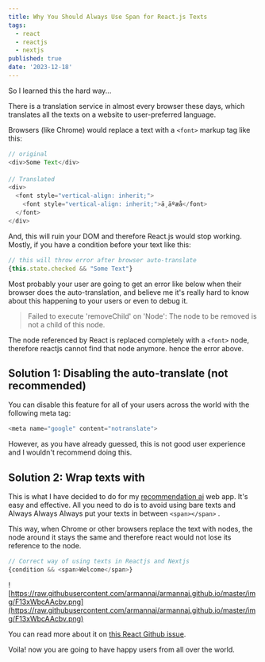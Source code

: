 ```yaml
---
title: Why You Should Always Use Span for React.js Texts
tags:
  - react
  - reactjs
  - nextjs
published: true
date: '2023-12-18'
---
```

So I learned this the hard way...

There is a translation service in almost every browser these days, which translates all the texts on a website to user-preferred language.

Browsers (like Chrome) would replace a text with a `<font>` markup tag like this:

```javascript
// original
<div>Some Text</div>

// Translated
<div>
  <font style="vertical-align: inherit;">
    <font style="vertical-align: inherit;">ä¸äºæå­</font>
  </font>
</div>

```

And, this will ruin your DOM and therefore React.js would stop working. Mostly, if you have a condition before your text like this:

```javascript
// this will throw error after browser auto-translate
{this.state.checked && "Some Text"}

```

Most probably your user are going to get an error like below when their browser does the auto-translation, and believe me it's really hard to know about this happening to your users or even to debug it.

> Failed to execute 'removeChild' on 'Node': The node to be removed is not a child of this node.

The node referenced by React is replaced completely with a `<font>` node, therefore reactjs cannot find that node anymore. hence the error above.

## Solution 1: Disabling the auto-translate (not recommended)

You can disable this feature for all of your users across the world with the following meta tag:

```javascript
<meta name="google" content="notranslate">

```

However, as you have already guessed, this is not good user experience and I wouldn't recommend doing this.

## Solution 2: Wrap texts with

This is what I have decided to do for my [recommendation ai](https://taranify.app) web app. It's easy and effective. All you need to do is to avoid using bare texts and Always Always Always put your texts in between `<span></span>` .

This way, when Chrome or other browsers replace the text with nodes, the node around it stays the same and therefore react would not lose its reference to the node.

```javascript
// Correct way of using texts in Reactjs and Nextjs
{condition && <span>Welcome</span>}

```

![https://raw.githubusercontent.com/armannaj/armannaj.github.io/master/img/F13xWbcAAcbv.png](https://raw.githubusercontent.com/armannaj/armannaj.github.io/master/img/F13xWbcAAcbv.png)

You can read more about it on [this React Github issue](https://github.com/facebook/react/issues/11538#issuecomment-390386520).

Voila! now you are going to have happy users from all over the world.
